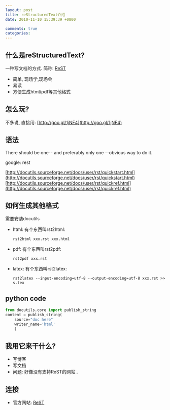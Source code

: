 ```yaml
---
layout: post
title: reStructuredText介绍
date: 2010-11-10 15:39:39 +0800

comments: true
categories: 
---
```


什么是reStructuredText?
-----------------------

一种写文档的方式. 简称:
[ReST](http://docutils.sourceforge.net/rst.html#try-it-online)

-   简单, 现场学,现场会
-   易读
-   方便生成html/pdf等其他格式

怎么玩?
-------

不多说, 直接用: [http://goo.gl/1jNF4](http://goo.gl/1jNF4)

语法
----

There should be one-- and preferably only one --obvious way to do it.

google: rest

[http://docutils.sourceforge.net/docs/user/rst/quickstart.html](http://docutils.sourceforge.net/docs/user/rst/quickstart.html)
[http://docutils.sourceforge.net/docs/user/rst/quickref.html](http://docutils.sourceforge.net/docs/user/rst/quickref.html)

如何生成其他格式
----------------

需要安装docutils

-   html: 有个东西叫rst2html:

        rst2html xxx.rst xxx.html

-   pdf: 有个东西叫rst2pdf:

        rst2pdf xxx.rst

-   latex: 有个东西叫rst2latex:

        rst2latex --input-encoding=utf-8 --output-encoding=utf-8 xxx.rst >> s.tex

python code
-----------

```python
from docutils.core import publish_string
content = publish_string(
    source="doc here"
    writer_name='html'
    )
```

我用它来干什么?
---------------

-   写博客
-   写文档
-   问题: 好像没有支持ReST的网站..

连接
----

-   官方网站:
    [ReST](http://docutils.sourceforge.net/rst.html#try-it-online)